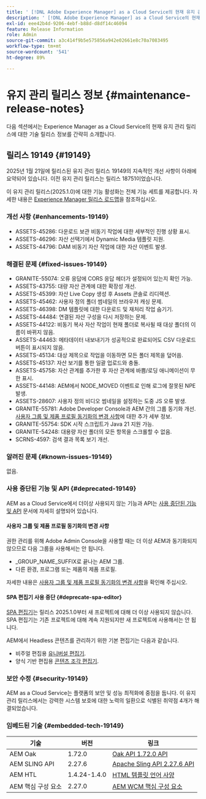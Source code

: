 ```yaml
---
title: ' [!DNL Adobe Experience Manager] as a Cloud Service의 현재 유지 관리 릴리스 정보입니다.'
description: ' [!DNL Adobe Experience Manager] as a Cloud Service의 현재 유지 관리 릴리스 정보입니다.'
exl-id: eee42b4d-9206-4ebf-b88d-d8df14c46094
feature: Release Information
role: Admin
source-git-commit: a3c414f9b5e575856a942e02661e8c70a7083495
workflow-type: tm+mt
source-wordcount: '541'
ht-degree: 89%

---
```



# 유지 관리 릴리스 정보 {#maintenance-release-notes}

다음 섹션에서는 Experience Manager as a Cloud Service의 현재 유지 관리 릴리스에 대한 기술 릴리스 정보를 간략히 소개합니다.

## 릴리스 19149 {#19149}

2025년 1월 21일에 릴리스된 유지 관리 릴리스 19149의 지속적인 개선 사항이 아래에 요약되어 있습니다. 이전 유지 관리 릴리스는 릴리스 18751이었습니다.

이 유지 관리 릴리스(2025.1.0)에 대한 기능 활성화는 전체 기능 세트를 제공합니다. 자세한 내용은 [Experience Manager 릴리스 로드맵](https://experienceleague.adobe.com/ko/docs/experience-manager-release-information/aem-release-updates/update-releases-roadmap)을 참조하십시오.

### 개선 사항 {#enhancements-19149}

* ASSETS-45286: 다운로드 보관 비동기 작업에 대한 세부적인 진행 상황 표시.
* ASSETS-46296: 자산 선택기에서 Dynamic Media 템플릿 지원.
* ASSETS-44796: DAM 비동기 자산 작업에 대한 자산 이벤트 발생.

### 해결된 문제 {#fixed-issues-19149}

* GRANITE-55074: 오류 응답에 CORS 응답 헤더가 설정되어 있는지 확인 가능.
* ASSETS-43755: 대량 자산 관계에 대한 확장성 개선.
* ASSETS-45399: 자산 Live Copy 생성 후 Assets 콘솔로 리디렉션.
* ASSETS-45462: 사용자 정의 폴더 썸네일의 브라우저 캐싱 문제.
* ASSETS-46398: DM 템플릿에 대한 다운로드 및 재처리 작업 숨기기.
* ASSETS-44484: 연결된 자산 구성을 다시 저장하는 문제.
* ASSETS-44122: 비동기 복사 자산 작업이 현재 폴더로 복사될 때 대상 폴더의 이름이 바뀌지 않음.
* ASSETS-44463: 메타데이터 내보내기가 성공적으로 완료되어도 CSV 다운로드 버튼이 표시되지 않음.
* ASSETS-45134: 대상 제목으로 작업을 이동하면 모든 폴더 제목을 덮어씀.
* ASSETS-45137: 자산 보기를 통한 일괄 업로드와 충돌.
* ASSETS-45758: 자산 관계를 추가한 후 자산 관계에 바쁨/로딩 애니메이션이 무한 표시.
* ASSETS-44148: AEM에서 NODE_MOVED 이벤트로 인해 로그에 잘못된 NPE 발생.
* ASSETS-28607: 사용자 정의 비디오 썸네일을 설정하는 도중 JS 오류 발생.
* GRANITE-55781: Adobe Developer Console과 AEM 간의 그룹 동기화 개선. [사용자 그룹 및 제품 프로필 동기화의 변경 사항](https://experienceleague.adobe.com/ko/docs/experience-manager-cloud-service/content/security/changes-in-user-group-and-product-profile-synchronization)에 대한 추가 세부 정보.
* GRANITE-55754: SDK 시작 스크립트가 Java 21 지원 가능.
* GRANITE-54248: 대용량 자산 폴더의 모든 항목을 스크롤할 수 없음.
* SCRNS-4597: 검색 결과 목록 보기 개선.


### 알려진 문제 {#known-issues-19149}

없음.

### 사용 중단된 기능 및 API {#deprecated-19149}

AEM as a Cloud Service에서 더이상 사용되지 않는 기능과 API는 [사용 중단된 기능 및 API](/help/release-notes/deprecated-removed-features.md) 문서에 자세히 설명되어 있습니다.

#### 사용자 그룹 및 제품 프로필 동기화의 변경 사항

권한 관리를 위해 Adobe Admin Console을 사용할 때는 더 이상 AEM과 동기화되지 않으므로 다음 그룹을 사용해서는 안 됩니다.
* _GROUP_NAME_SUFFIX로 끝나는 AEM 그룹.
* 다른 환경, 프로그램 또는 제품의 제품 프로필.

자세한 내용은 [사용자 그룹 및 제품 프로필 동기화의 변경 사항](https://experienceleague.adobe.com/ko/docs/experience-manager-cloud-service/content/security/changes-in-user-group-and-product-profile-synchronization)을 확인해 주십시오.

#### SPA 편집기 사용 중단 {#deprecate-spa-editor}

[SPA 편집기](/help/implementing/developing/hybrid/introduction.md)는 릴리스 2025.1.0부터 새 프로젝트에 대해 더 이상 사용되지 않습니다. SPA 편집기는 기존 프로젝트에 대해 계속 지원되지만 새 프로젝트에 사용해서는 안 됩니다.

AEM에서 Headless 콘텐츠를 관리하기 위한 기본 편집기는 다음과 같습니다.

* 비주얼 편집용 [유니버설 편집기](/help/edge/wysiwyg-authoring/authoring.md).
* 양식 기반 편집용 [콘텐츠 조각 편집기](/help/assets/content-fragments/content-fragments-managing.md).

### 보안 수정 {#security-19149}

AEM as a Cloud Service는 플랫폼의 보안 및 성능 최적화에 중점을 둡니다. 이 유지 관리 릴리스에서는 강력한 시스템 보호에 대한 노력의 일환으로 식별된 취약점 4개가 해결되었습니다.

### 임베드된 기술 {#embedded-tech-19149}

| 기술 | 버전 | 링크 |
|---|---|---|
| AEM Oak | 1.72.0 | [Oak API 1.72.0 API](https://www.javadoc.io/doc/org.apache.jackrabbit/oak-api/1.72.0/index.html) |
| AEM SLING API | 2.27.6 | [Apache Sling API 2.27.6 API](https://www.javadoc.io/doc/org.apache.sling/org.apache.sling.api/latest/index.html) |
| AEM HTL | 1.4.24-1.4.0 | [HTML 템플릿 언어 사양](https://github.com/adobe/htl-spec) |
| AEM 핵심 구성 요소 | 2.27.0 | [AEM WCM 핵심 구성 요소](https://github.com/adobe/aem-core-wcm-components) |
